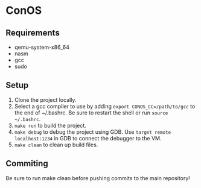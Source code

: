 # ConOS

## Requirements
* qemu-system-x86_64
* nasm
* gcc
* sudo

## Setup
1. Clone the project locally.
2. Select a gcc compiler to use by adding `export CONOS_CC=/path/to/gcc` to the end of ~/.bashrc. Be sure to restart the shell or run `source ~/.bashrc`.
3. `make run` to build the project.
4. `make debug` to debug the project using GDB. Use `target remote localhost:1234` in GDB to connect the debugger to the VM.
5. `make clean` to clean up build files.

## Commiting
Be sure to run make clean before pushing commits to the main repository!